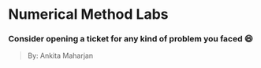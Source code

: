 # Numerical Method Labs

### Consider opening a ticket for any kind of problem you faced 😄

> By: Ankita Maharjan